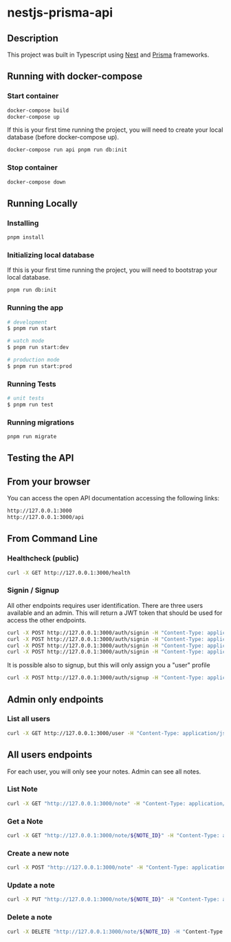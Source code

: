 # nestjs-prisma-api

## Description

This project was built in Typescript using [Nest](https://github.com/nestjs/nest) and [Prisma](https://github.com/prisma/prisma) frameworks.

## Running with docker-compose

### Start container

```bash
docker-compose build
docker-compose up
```

If this is your first time running the project, you will need to create your local database (before docker-compose up).

````bash
docker-compose run api pnpm run db:init
````

### Stop container
```bash
docker-compose down
````

## Running Locally

### Installing

```bash
pnpm install
```

### Initializing local database

If this is your first time running the project, you will need to bootstrap your local database.

```bash
pnpm run db:init
```

### Running the app

```bash
# development
$ pnpm run start

# watch mode
$ pnpm run start:dev

# production mode
$ pnpm run start:prod
```

### Running Tests

```bash
# unit tests
$ pnpm run test
```

### Running migrations

```bash
pnpm run migrate
```

## Testing the API

## From your browser

You can access the open API documentation accessing the following links:

```bash
http://127.0.0.1:3000
http://127.0.0.1:3000/api
```

## From Command Line

### Healthcheck (public)

```bash
curl -X GET http://127.0.0.1:3000/health
```

### Signin / Signup

All other endpoints requires user identification. There are three users available and an admin. This will return a JWT token that should be used for access the other endpoints.

```bash
curl -X POST http://127.0.0.1:3000/auth/signin -H "Content-Type: application/json" -d '{"username": "admin@mydomain.com", "password": "adminpw"}'
curl -X POST http://127.0.0.1:3000/auth/signin -H "Content-Type: application/json" -d '{"username": "john@mydomain.com", "password": "userpw"}'
curl -X POST http://127.0.0.1:3000/auth/signin -H "Content-Type: application/json" -d '{"username": "chris@mydomain.com", "password": "userpw"}'
curl -X POST http://127.0.0.1:3000/auth/signin -H "Content-Type: application/json" -d '{"username": "will@mydomain.com", "password": "userpw"}'
```

It is possible also to signup, but this will only assign you a "user" profile

```bash
curl -X POST http://127.0.0.1:3000/auth/signup -H "Content-Type: application/json" -d '{"name": "Adam", "email": "adam@mydomain.com", "password": "changeme"}'
```

## Admin only endpoints
### List all users

```bash
curl -X GET http://127.0.0.1:3000/user -H "Content-Type: application/json" -H "Authorization: Bearer $TOKEN"
```

## All users endpoints
For each user, you will only see your notes. Admin can see all notes.

### List Note

```bash
curl -X GET "http://127.0.0.1:3000/note" -H "Content-Type: application/json" -H "Authorization: Bearer $TOKEN"
```

### Get a Note

```bash
curl -X GET "http://127.0.0.1:3000/note/${NOTE_ID}" -H "Content-Type: application/json" -H "Authorization: Bearer $TOKEN"
```


### Create a new note

```bash
curl -X POST "http://127.0.0.1:3000/note" -H "Content-Type: application/json" -H "Authorization: Bearer $TOKEN"  -d '{"title": "Grocery List", "body": "Apples, potatos, Flour"}'
```

### Update a note

```bash
curl -X PUT "http://127.0.0.1:3000/note/${NOTE_ID}" -H "Content-Type: application/json" -H "Authorization: Bearer $TOKEN" -d '{"title": "Grocery", "body": "Apples, potatos, Flour, Coffee"}'
```

### Delete a note

```bash
curl -X DELETE "http://127.0.0.1:3000/note/${NOTE_ID} -H "Content-Type: application/json" -H "Authorization: Bearer $TOKEN"
```


